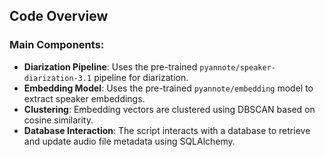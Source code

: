 ## Code Overview

### Main Components:

- **Diarization Pipeline**: Uses the pre-trained `pyannote/speaker-diarization-3.1` pipeline for diarization.
- **Embedding Model**: Uses the pre-trained `pyannote/embedding` model to extract speaker embeddings.
- **Clustering**: Embedding vectors are clustered using DBSCAN based on cosine similarity.
- **Database Interaction**: The script interacts with a database to retrieve and update audio file metadata using SQLAlchemy.
